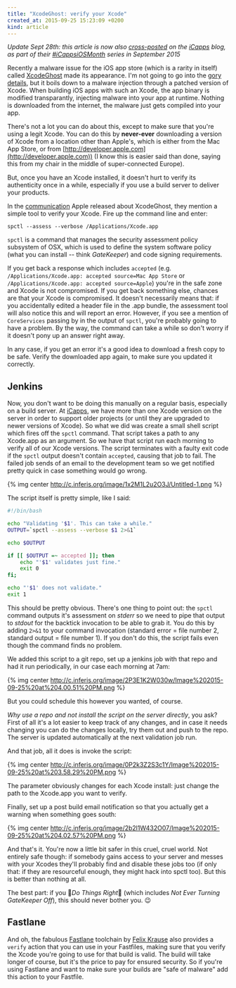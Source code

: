 ```yaml
---
title: "XcodeGhost: verify your Xcode"
created_at: 2015-09-25 15:23:09 +0200
kind: article
---
```


*Update Sept 28th: this article is now also [cross-posted](http://www.icapps.com/xcodeghost/) on the [iCapps](http://www.icapps.com/blog/) blog, as part of their [#iCappsiOSMonth](https://twitter.com/hashtag/iCappsiOSMonth) series in September 2015*

Recently a malware issue for the iOS app store (which is a rarity in itself) called [XcodeGhost](http://www.macrumors.com/2015/09/20/xcodeghost-chinese-malware-faq/) made its appearance. I'm not going to go into the [gory](http://researchcenter.paloaltonetworks.com/2015/09/novel-malware-xcodeghost-modifies-xcode-infects-apple-ios-apps-and-hits-app-store/) [details](http://researchcenter.paloaltonetworks.com/2015/09/more-details-on-the-xcodeghost-malware-and-affected-ios-apps/), but it boils down to a malware injection through a patched version of Xcode. When building iOS apps with such an Xcode, the app binary is modified transparantly, injecting malware into your app at runtime. Nothing is downloaded from the internet, the malware just gets compiled into your app.

There's not a lot you can do about this, except to make sure that you're using a legit Xcode. You can do this by **never-ever** downloading a version of Xcode from a location other than Apple's, which is either from the Mac App Store, or from [http://developer.apple.com](http://developer.apple.com)) (I know this is easier said than done, saying this from my chair in the middle of super-connected Europe).

<!-- more -->

But, once you have an Xcode installed, it doesn't hurt to verify its authenticity once in a while, especially if you use a build server to deliver your products.

In the [communication](https://developer.apple.com/news/?id=09222015a) Apple released about XcodeGhost, they mention a simple tool to verify your Xcode. Fire up the command line and enter:

```
spctl --assess --verbose /Applications/Xcode.app
```

`spctl` is a command that manages the security assessment policy subsystem of OSX, which is used to define the system software policy (what you can install -- think *GateKeeper*) and code signing requirements.

If you get back a response which includes `accepted` (e.g. `/Applications/Xcode.app: accepted source=Mac App Store` or `/Applications/Xcode.app: accepted source=Apple`) you're in the safe zone and Xcode is not compromised. If you get back something else, chances are that your Xcode is compromised. It doesn't necessarily means that: if you accidentally edited a header file in the .app bundle, the assessment tool will also notice this and will report an error. 
However, if you see a mention of `CoreServices` passing by in the output of `spctl`, you're probably going to have a problem. By the way, the command can take a while so don't worry if it doesn't pony up an answer right away.

In any case, if you get an error it's a good idea to download a fresh copy to be safe. Verify the downloaded app again, to make sure you updated it correctly.

## Jenkins

Now, you don't want to be doing this manually on a regular basis, especially on a build server. At [iCapps](http://icapps.com), we have more than one Xcode version on the server in order to support older projects (or until they are upgraded to newer versions of Xcode). So what we did was create a small shell script which fires off the `spctl` command. That script takes a path to any Xcode.app as an argument. So we have that script run each morning to verify all of our Xcode versions. The script terminates with a faulty exit code if the `spctl` output doesn't contain `accepted`, causing that job to fail. The failed job sends of an email to the development team so we get notified pretty quick in case something would go wrong.

{% img center http://c.inferis.org/image/1x2M1L2u2O3J/Untitled-1.png %}

The script itself is pretty simple, like I said:

```sh
#!/bin/bash

echo "Validating '$1'. This can take a while."
OUTPUT=`spctl --assess --verbose $1 2>&1`

echo $OUTPUT

if [[ $OUTPUT =~ accepted ]]; then
	echo "'$1' validates just fine."
	exit 0
fi;

echo "'$1' does not validate."
exit 1
```

This should be pretty obvious. There's one thing to point out: the `spctl` command outputs it's assessment on *stderr* so we need to pipe that output to *stdout* for the backtick invocation to be able to grab it. You do this by adding `2>&1` to your command invocation (standard error = file number 2, standard output = file number 1). If you don't do this, the script fails even though the command finds no problem.

We added this script to a git repo, set up a jenkins job with that repo and had it run periodically, in our case each morning at 7am:

{% img center http://c.inferis.org/image/2P3E1K2W030w/Image%202015-09-25%20at%204.00.51%20PM.png %}

But you could schedule this however you wanted, of course.

*Why use a repo and not install the script on the server directly*, you ask? First of all it's a lot easier to keep track of any changes, and in case it needs changing you can do the changes locally, try them out and push to the repo. The server is updated automatically at the next validation job run.

And that job, all it does is invoke the script:

{% img center http://c.inferis.org/image/0P2k3Z2S3c1Y/Image%202015-09-25%20at%203.58.29%20PM.png %}

The parameter obviously changes for each Xcode install: just change the path to the Xcode.app you want to verify.

Finally, set up a post build email notification so that you actually get a warning when something goes south:

{% img center http://c.inferis.org/image/2b2l1W432O07/Image%202015-09-25%20at%204.02.57%20PM.png %}

And that's it. You're now a little bit safer in this cruel, cruel world. Not entirely safe though: if somebody gains access to your server and messes with your Xcodes they'll probably find and disable these jobs too (if only that: if they are resourceful enough, they might hack into spctl too). But this is better than nothing at all. 

The best part: if you 🌟*Do Things Right*🌟 (which includes *Not Ever Turning GateKeeper Off*), this should never bother you. 😉

## Fastlane

And oh, the fabulous [Fastlane](http://fastlane.tools) toolchain by [Felix Krause](http://twitter.com/krausefx) also provides a `verify` action that you can use in your Fastfiles, making sure that you verify the Xcode you're going to use for that build is valid. The build will take longer of course, but it's the price to pay for ensured security. So if you're using Fastlane and want to make sure your builds are "safe of malware" add this action to your Fastfile.



